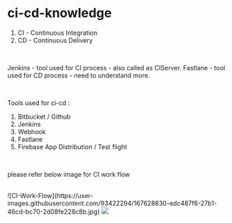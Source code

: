 # ci-cd-knowledge

1. CI - Continuous Integration
2. CD - Continuous Delivery

<br>

Jenkins - tool used for CI process - also called as CIServer.
Fastlane - tool used for CD process - need to understand more.

<br>

Tools used for ci-cd :
<br>
1. Bitbucket / Github
2. Jenkins
3. Webhook
4. Fastlane
5. Firebase App Distribution / Test flight

<br>

please refer below image for CI work flow

<br>
![CI-Work-Flow](https://user-images.githubusercontent.com/93422294/167628830-edc487f6-27b1-46cd-bc70-2d08fe228c8b.jpg)
<img src="https://user-images.githubusercontent.com/93422294/167628830-edc487f6-27b1-46cd-bc70-2d08fe228c8b.jpg" />
